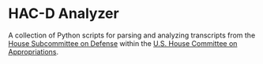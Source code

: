 # HAC-D Analyzer

A collection of Python scripts for parsing and analyzing transcripts from the
[House Subcommittee on Defense](https://appropriations.house.gov/subcommittees)
within the [U.S. House Committee on Appropriations](https://appropriations.house.gov/).
